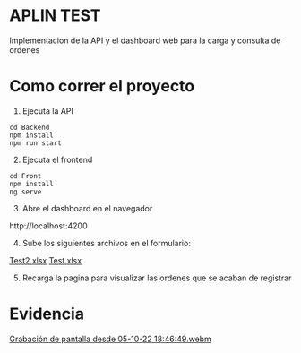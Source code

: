# APLIN TEST

Implementacion de la API y el dashboard web para la carga y consulta de ordenes

# Como correr el proyecto

1. Ejecuta la API

```shell
cd Backend
npm install
npm run start
```

2. Ejecuta el frontend

```shell
cd Front
npm install
ng serve
```

3. Abre el dashboard en el navegador

http://localhost:4200

4. Sube los siguientes archivos en el formulario:

[Test2.xlsx](https://github.com/Cupra29/aplin-test/files/9719696/Test2.xlsx)
[Test.xlsx](https://github.com/Cupra29/aplin-test/files/9719697/Test.xlsx)

5. Recarga la pagina para visualizar las ordenes que se acaban de registrar

# Evidencia
[Grabación de pantalla desde 05-10-22 18:46:49.webm](https://user-images.githubusercontent.com/101566410/194185907-0ad6a4b7-2552-433d-96d6-c744d1062804.webm)

